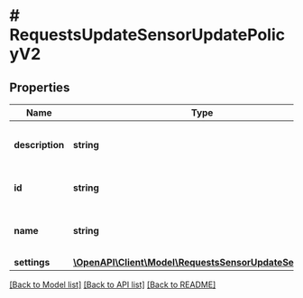 # # RequestsUpdateSensorUpdatePolicyV2

## Properties

Name | Type | Description | Notes
------------ | ------------- | ------------- | -------------
**description** | **string** | The new description to assign to the policy | [optional]
**id** | **string** | The id of the policy to update |
**name** | **string** | The new name to assign to the policy | [optional]
**settings** | [**\OpenAPI\Client\Model\RequestsSensorUpdateSettingsV2**](RequestsSensorUpdateSettingsV2.md) |  | [optional]

[[Back to Model list]](../../README.md#models) [[Back to API list]](../../README.md#endpoints) [[Back to README]](../../README.md)
